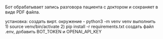 Бот обрабатывает запись разговора пациента с доктором и сохраняет в виде PDF файла.

установка: создать вирт. окружение - python3 -m venv venv
           выполнить 1) source venv/bin/activate
                     2) pip install -r requirements.txt
           создать файл .env, добавить BOT_TOKEN и OPENAI_API_KEY